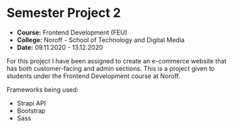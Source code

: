# Semester Project 2
* **Course:** Frontend Development (FEU)
* **College:** Noroff - School of Technology and Digital Media
* **Date:** 09.11.2020 - 13.12.2020

For this project I have been assigned to create an e-commerce website that has both customer-facing and admin sections. This is a project given to students under the Frontend Development course at Noroff.

Frameworks being used:
* Strapi API
* Bootstrap
* Sass